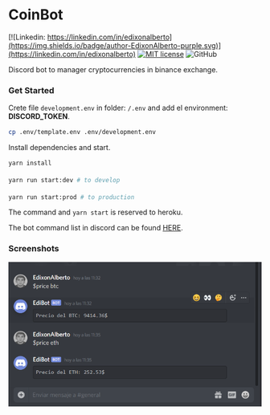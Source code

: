 # CoinBot

[![Linkedin: https://linkedin.com/in/edixonalberto](https://img.shields.io/badge/author-EdixonAlberto-purple.svg)](https://linkedin.com/in/edixonalberto)
[![MIT license](https://img.shields.io/badge/license-MIT-green.svg)](./LICENSE.md)
![GitHub](https://img.shields.io/github/followers/EdixonAlberto.svg?label=Follow&style=social)

Discord bot to manager cryptocurrencies in binance exchange.

### Get Started

Crete file `development.env` in folder: `/.env` and add el environment: **DISCORD_TOKEN**.

```sh
cp .env/template.env .env/development.env
```

Install dependencies and start.

```sh
yarn install

yarn run start:dev # to develop

yarn run start:prod # to production
```

The command and `yarn start` is reserved to heroku.

The bot command list in discord can be found [HERE](./src/enumerations.ts).

###

### Screenshots

![image](./docs/image.png)
